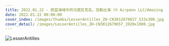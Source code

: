 ```yaml
---
title: 2022.01.22 - 蔚蓝海域中的马提尼克岛，加勒比海 (© Airpano LLC/Amazing Aerial Agency)
date: 2022.01.22 00:00:00
cover_index: /images/thumbs/LesserAntilles_ZH-CN3012679657_533x300.jpg
cover_detail: /images/LesserAntilles_ZH-CN3012679657_1920x1080.jpg
---
```


![LesserAntilles](/images/LesserAntilles_ZH-CN3012679657_1920x1080.jpg)
